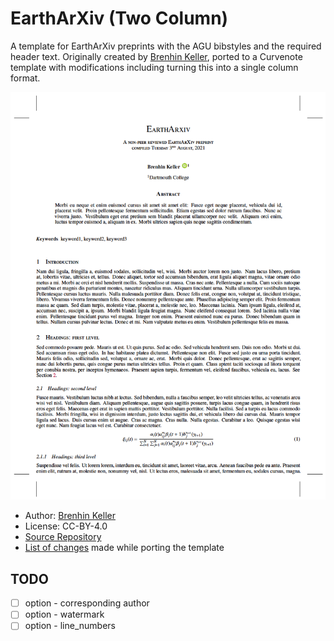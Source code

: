 # EarthArXiv (Two Column)

A template for EarthArXiv preprints with the AGU bibstyles and the required header text.
Originally created by [Brenhin Keller](https://github.com/brenhinkeller), ported to a Curvenote template with modifications including turning this into a single column format.

<img src="thumbnail.png" />

- Author: [Brenhin Keller](https://github.com/brenhinkeller)
- License: CC-BY-4.0
- [Source Repository](https://github.com/brenhinkeller/preprint-template.tex)
- [List of changes](PORT.md) made while porting the template

## TODO

- [ ] option - corresponding author
- [ ] option - watermark
- [ ] option - line_numbers
